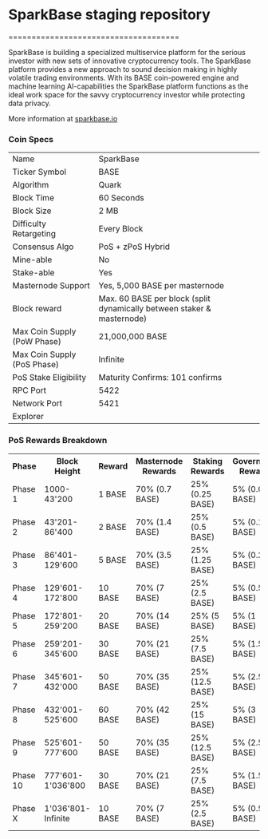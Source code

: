 # SparkBase staging repository
=====================================

SparkBase is building a specialized multiservice platform for the serious investor with new sets of innovative cryptocurrency tools. The SparkBase platform provides a new approach to sound decision making in highly volatile trading environments.
With its BASE coin-powered engine and machine learning AI-capabilities the SparkBase platform functions as the ideal work space for the savvy cryptocurrency investor while protecting data privacy.

More information at [sparkbase.io](http://www.sparkbase.io)

### Coin Specs
<table>
<tr><td>Name</td><td>SparkBase</td></tr>
<tr><td>Ticker Symbol</td><td>BASE</td></tr>
<tr><td>Algorithm</td><td>Quark</td></tr>
<tr><td>Block Time</td><td>60 Seconds</td></tr>
<tr><td>Block Size</td><td>2 MB</td></tr> 
<tr><td>Difficulty Retargeting</td><td>Every Block</td></tr>
<tr><td>Consensus Algo</td><td>PoS + zPoS Hybrid</td></tr>
<tr><td>Mine-able</td><td>No</td></tr>
<tr><td>Stake-able</td><td>Yes</td></tr>
<tr><td>Masternode Support</td><td>Yes, 5,000 BASE per masternode</td></tr>
<tr><td>Block reward</td><td>Max. 60 BASE per block (split dynamically between staker & masternode)</td></tr>
<tr><td>Max Coin Supply (PoW Phase)</td><td>21,000,000 BASE</td></tr>
<tr><td>Max Coin Supply (PoS Phase)</td><td>Infinite</td></tr>
<tr><td>PoS Stake Eligibility</td><td>Maturity Confirms: 101 confirms</td></tr>
<tr><td>RPC Port</td><td>5422</td></tr>
<tr><td>Network Port</td><td>5421</td></tr>
<tr><td>Explorer</td><td></td></tr>
</table>


### PoS Rewards Breakdown

<table>
<th>Phase</th><th>Block Height</th><th>Reward</th><th>Masternode Rewards</th><th>Staking Rewards</th><th>Governance Rewards</th>
<tr><td>Phase 1</td><td>1000-43'200</td><td>1 BASE</td><td>70% (0.7 BASE)</td><td>25% (0.25 BASE)</td><td>5% (0.05 BASE)</td></tr>
<tr><td>Phase 2</td><td>43'201-86'400</td><td>2 BASE</td><td>70% (1.4 BASE)</td><td>25% (0.5 BASE)</td><td>5% (0.1 BASE)</td></tr>
<tr><td>Phase 3</td><td>86'401-129'600</td><td>5 BASE</td><td>70% (3.5 BASE)</td><td>25% (1.25 BASE)</td><td>5% (0.25 BASE)</td></tr>
<tr><td>Phase 4</td><td>129'601-172'800</td><td>10 BASE</td><td>70% (7 BASE)</td><td>25% (2.5 BASE)</td><td>5% (0.5 BASE)</td></tr>
<tr><td>Phase 5</td><td>172'801-259'200</td><td>20 BASE</td><td>70% (14 BASE)</td><td>25% (5 BASE)</td><td>5% (1 BASE)</td></tr>
<tr><td>Phase 6</td><td>259'201-345'600</td><td>30 BASE</td><td>70% (21 BASE)</td><td>25% (7.5 BASE)</td><td>5% (1.5 BASE)</td></tr>
<tr><td>Phase 7</td><td>345'601-432'000</td><td>50 BASE</td><td>70% (35 BASE)</td><td>25% (12.5 BASE)</td><td>5% (2.5 BASE)</td></tr>
<tr><td>Phase 8</td><td>432'001-525'600</td><td>60 BASE</td><td>70% (42 BASE)</td><td>25% (15 BASE)</td><td>5% (3 BASE)</td></tr>
<tr><td>Phase 9</td><td>525'601-777'600</td><td>50 BASE</td><td>70% (35 BASE)</td><td>25% (12.5 BASE)</td><td>5% (2.5 BASE)</td></tr>
<tr><td>Phase 10</td><td>777'601-1'036'800</td><td>30 BASE</td><td>70% (21 BASE)</td><td>25% (7.5 BASE)</td><td>5% (1.5 BASE)</td></tr>
<tr><td>Phase X</td><td>1'036'801-Infinite</td><td>10 BASE</td><td>70% (7 BASE)</td><td>25% (2.5 BASE)</td><td>5% (0.5 BASE)</td></tr>
</table>
